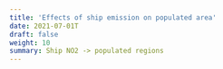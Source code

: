 ```yaml
---
title: 'Effects of ship emission on populated area'
date: 2021-07-01T
draft: false
weight: 10
summary: Ship NO2 -> populated regions
---
```



